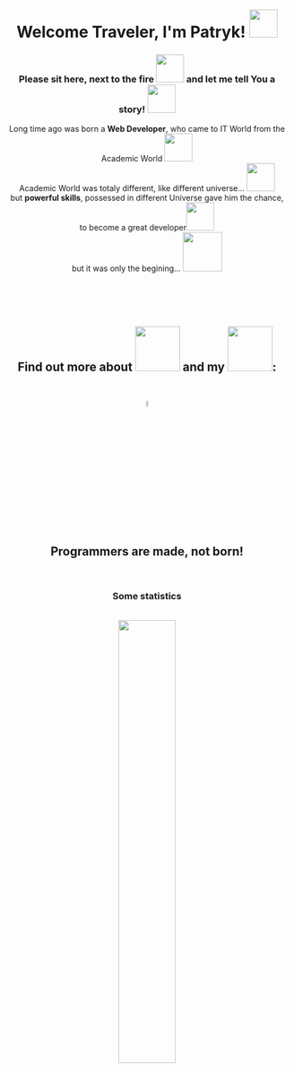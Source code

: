 <h1 align="center"> Welcome Traveler, I'm Patryk! 
  <img src="https://media.giphy.com/media/Q5G7H7HR1aaMb0wQr5/giphy.gif" width="50">
</h1>

<h3 align="center"> Please sit here, next to the fire <img src="https://media.giphy.com/media/26BRtXIsv1ModKrE4/giphy.gif" width="50"> and let me tell You a story! 
  <img src="https://media.giphy.com/media/mF4gHR7CsyAB5QWpzz/giphy.gif" width="50">
</h3>

<p align="center"> Long time ago was born a <b>Web Developer</b>, who came to IT World from the Academic World <img src="https://media.giphy.com/media/1etn2BmiW0nOgoZHTL/giphy.gif" width="50"> <br/>
  Academic World was totaly different, like  different universe... <img src="https://media.giphy.com/media/XzppzumMgYj7uqEUqK/giphy.gif" width="50"> <br/>
  but <b>powerful skills</b>, possessed in different Universe gave him the chance, to become a great developer<img src="https://media.giphy.com/media/l4pT7MSfRKJQ8vj5S/giphy.gif" width="50"> <br/>
  but it was only the begining... <img src="https://media.giphy.com/media/gZ7UviOcFVVNBR2JlO/giphy.gif" width="70">
</p>

<br/>

<!-- <h2 align="center"> Currently: </h2> -->
<br/>
<div align="center">
<!-- <img align="center" width="50%" src="https://synaptek.co.uk/app/uploads/2019/07/Synaptek-logo.jpg">  -->
  </div>
<br/>

<h2 align="center"> Find out more about <img src="https://media.giphy.com/media/fZ83aZhAhTfIMErtCm/giphy.gif" width="80"> and my <img src="https://media.giphy.com/media/qPTyrrtmmjbjZtmSJG/giphy.gif" width="80">:</h2>
<br/>
<p align="center">
  <a href="https://www.linkedin.com/in/patryknowak1990/">
    <img width="5%" height="5%" src="https://content.linkedin.com/content/dam/me/business/en-us/amp/brand-site/v2/bg/LI-Bug.svg.original.svg" />
  </a>
</p>

<br/>
<!-- LeetCode--> 
<!-- <div align="center"><p>  From 14 April 21 I started practising <img src="https://media.giphy.com/media/WUlplcMpOCEmTGBtBW/giphy.gif" width="30"> problem solving on LeetCode platform: </p>  </div>

<p align="center">
  <a href="https://leetcode.com/Pat-On/">
    <img width="5%" height="5%" src="https://upload.wikimedia.org/wikipedia/commons/1/19/LeetCode_logo_black.png" />
  </a>
</p> -->

<h2 align="center">Programmers are made, not born!</h2>
<br/>
<h3 align="center">Some statistics</h3>
<!-- 
<p align="center">
  <a href="https://github.com/anuraghazra/github-readme-stats">
    <img height="90%" align="center" src="https://github-readme-stats.vercel.app/api/top-langs/?username=pat-on&layout=compact&theme=tokyonight")
" />
  </a>
  <a href="https://github.com/anuraghazra/github-readme-stats">
    <img align="center" src="https://github-readme-stats.vercel.app/api?username=pat-on&count_private=true&show_icons=true&layout=compact&theme=tokyonight" /> 
  </a>
</p>
-->
<br/>
<div align="center">
  <a href="https://github.com/anuraghazra/github-readme-stats">
     <img height="45%" align="center" src="https://github-readme-stats.vercel.app/api/wakatime?username=paton&layout=compact&theme=tokyonight" />
  </a>

              
<!--   <a href="https://wakatime.com">
     <img width="45%" align="center" src="https://wakatime.com/share/@paton/e6c964e6-6eb5-436b-92da-97e39b671835.png" />
  </a> -->
</div>
  
